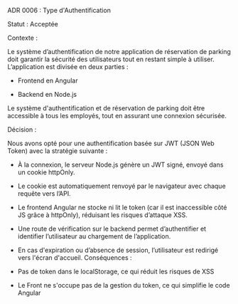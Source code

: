 ADR 0006 : Type d'Authentification

Statut : Acceptée

Contexte :

Le système d’authentification de notre application de réservation de parking doit garantir
la sécurité des utilisateurs tout en restant simple à utiliser. L’application est divisée en deux parties :

- Frontend en Angular

- Backend en Node.js

Le système d'authentification et de réservation de parking doit être accessible à tous les employés, tout en assurant une connexion sécurisée.

Décision :

Nous avons opté pour une authentification basée sur JWT (JSON Web Token) avec la stratégie suivante :

- À la connexion, le serveur Node.js génère un JWT signé, envoyé dans un cookie httpOnly.
- Le cookie est automatiquement renvoyé par le navigateur avec chaque requête vers l’API.
- Le frontend Angular ne stocke ni lit le token (car il est inaccessible côté JS grâce à httpOnly), réduisant les risques d’attaque XSS.
- Une route de vérification sur le backend permet d’authentifier et identifier l’utilisateur au chargement de l’application.
- En cas d'expiration ou d’absence de session, l’utilisateur est redirigé vers l'écran d'accueil.
Conséquences :

- Pas de token dans le localStorage, ce qui réduit les risques de XSS
- Le Front ne s'occupe pas de la gestion du token, ce qui simplifie le code Angular
